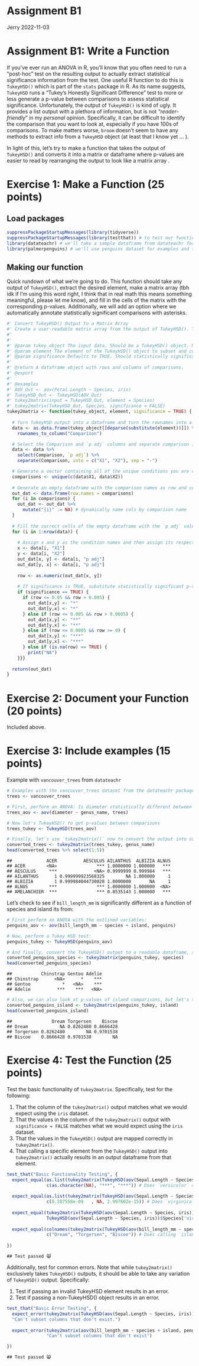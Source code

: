 Assignment B1
================
Jerry
2022-11-03

# Assignment B1: Write a Function

If you’ve ever run an ANOVA in R, you’ll know that you often need to run
a “post-hoc” test on the resulting output to actually extract
statistical significance information from the test. One useful R
function to do this is `TukeyHSD()` which is part of the `stats` package
in R. As its name suggests, `TukeyHSD` runs a “Tukey’s Honestly
Significant Difference” test to more or less generate a p-value between
comparisons to assess statistical significance. Unfortunately, the
output of `TukeyHSD()` is kind of ugly. It provides a list output with a
plethora of information, but is not “*reader-friendly*” in my *personal*
opinion. Specifically, it can be difficult to identify the comparison
that you want to look at, especially if you have 100s of comparisons. To
make matters worse, `broom` doesn’t seem to have any methods to extract
info from a `TukeyHSD` object (at least that I know yet … ).

In light of this, let’s try to make a function that takes the output of
`TukeyHSD()` and converts it into a matrix or dataframe where p-values
are easier to read by rearranging the output to look like a matrix array
.

# Exercise 1: Make a Function (25 points)

## Load packages

``` r
suppressPackageStartupMessages(library(tidyverse))
suppressPackageStartupMessages(library(testthat)) # to test our function
library(datateachr) # we'll take a sample dataframe from datateachr for examples
library(palmerpenguins) # we'll use penguins dataset for examples and testing
```

## Making our function

Quick rundown of what we’re going to do. This function should take any
output of `TukeyHSD()`, extract the desired element, make a matrix array
(tbh idk if I’m using this word right, I think that in real math this
means something meaningful, please let me know), and fill in the cells
of the matrix with the corresponding p-values. Additionally, we will add
an option where we automatically annotate statistically significant
comparisons with asterisks.

``` r
#' Convert TukeyHSD() Output to a Matrix Array
#' Create a user-readable matrix array from the output of TukeyHSD(). Takes the output of TukeyHSD() and converts the output into a matrix array dataframe. 
#' 
#' 
#' @param tukey_object The input data. Should be a TukeyHSD() object. Named tukey_object since input should be a TukeyHSD() object. 
#' @param element The element of the TukeyHSD() object to subset and convert. Does not need to be a string. Named element since this should be the element from the TukeyHSD() object that wants to be extracted.
#' @param significance Defaults to TRUE. Should statistically significant p-values be replaces with asterisks? Named significance since this controls if significant p-values are replaced with asterisks. 
#'
#' @return A dataframe object with rows and columns of comparisons.
#' @export
#'
#' @examples
#' AOV_Out <- aov(Petal.Length ~ Species, iris)
#' TukeyHSD_Out <- TukeyHSD(AOV_Out)
#' tukey2matrix(input = TukeyHSD_Out, element = Species)
#' tukey2matrix(TukeyHSD_Out, Species, significance = FALSE)
tukey2matrix <- function(tukey_object, element, significance = TRUE) {
  
  # Turn TukeyHSD output into a dataframe and turn the rownames into a column 
  data <- as.data.frame(tukey_object[[deparse(substitute(element))]]) %>% 
    rownames_to_column("Comparison")

  # Select the Comparison and `p adj` columns and separate comparison into the two conditions that are being compared
  data <- data %>% 
    select(Comparison, `p adj`) %>% 
    separate(Comparison, into = c("X1", "X2"), sep = "-")

  # Generate a vector containing all of the unique conditions you are comparing
  comparisons <- unique(c(data$X1, data$X2))
  
  # Generate an empty dataframe with the comparison names as row and colnames
  out_dat <- data.frame(row.names = comparisons)
  for (i in comparisons) {
    out_dat <- out_dat %>% 
      mutate("{i}" := NA) # dynamically name cols by comparison name
  }
  
  # Fill the correct cells of the empty dataframe with the `p adj` values using names as indices
  for (i in 1:nrow(data)) {
  
    # Assign x and y as the condition names and then assign its respective value to the empty dataframe
    x <- data[i, "X1"]
    y <- data[i, "X2"]
    out_dat[x, y] <- data[i, "p adj"]
    out_dat[y, x] <- data[i, "p adj"]
    
    row <- as.numeric(out_dat[x, y])
    
    # If significance is TRUE, substitute statistically significant p-values with asterisks
    if (significance == TRUE) {
      if (row <= 0.05 && row > 0.005) {
        out_dat[x,y] <- "*"
        out_dat[y,x] <- "*"
      } else if (row <= 0.005 && row > 0.0005) {
        out_dat[x,y] <- "**"
        out_dat[y,x] <- "**" 
      } else if (row <= 0.0005 && row >= 0) {
        out_dat[x,y] <- "***"
        out_dat[y,x] <- "***" 
      } else if (is.na(row) == TRUE) {
        print("NA")
    }}}
  
  return(out_dat)
}
```

# Exercise 2: Document your Function (20 points)

Included above.

# Exercise 3: Include examples (15 points)

Example with `vancouver_trees` from `datateachr`

``` r
# Examples with the vancouver_trees dataset from the datateachr package
trees <- vancouver_trees

# First, perform an ANOVA: Is diameter statistically different between genera
trees_aov <- aov(diameter ~ genus_name, trees) 

# Now let's TukeyHSD() to get p-values between comparisons
trees_tukey <- TukeyHSD(trees_aov) 

# Finally, let's use `tukey2matrix()` now to convert the output into something readable.
converted_trees <- tukey2matrix(trees_tukey, genus_name) 
head(converted_trees %>% select(1:5))
```

    ##             ACER          AESCULUS AILANTHUS  ALBIZIA ALNUS
    ## ACER        <NA>               *** 1.0000000 1.000000   ***
    ## AESCULUS     ***              <NA> 0.9999999 0.999984   ***
    ## AILANTHUS      1 0.999999923568325        NA 1.000000     1
    ## ALBIZIA        1 0.999984044730028 1.0000000       NA     1
    ## ALNUS        ***               *** 1.0000000 1.000000  <NA>
    ## AMELANCHIER  ***               *** 0.8535143 1.000000   ***

Let’s check to see if `bill_length_mm` is significantly different as a
function of species and island its from:

``` r
# First perform an ANOVA with the outlined variables:
penguins_aov <- aov(bill_length_mm ~ species + island, penguins)

# Now, perform a Tukey HSD test:
penguins_tukey <- TukeyHSD(penguins_aov)

# And finally, convert the TukeyHSD() output to a readable dataframe, specifically let's look at p-values of species first
converted_penguins_species <- tukey2matrix(penguins_tukey, species)
head(converted_penguins_species)
```

    ##           Chinstrap Gentoo Adelie
    ## Chinstrap      <NA>      *    ***
    ## Gentoo            *   <NA>    ***
    ## Adelie          ***    ***   <NA>

``` r
# Also, we can also look at p-values of island comparisons, but let's turn significance off for this one:
converted_penguins_island <- tukey2matrix(penguins_tukey, island)
head(converted_penguins_island)
```

    ##               Dream Torgersen    Biscoe
    ## Dream            NA 0.8262480 0.8666428
    ## Torgersen 0.8262480        NA 0.9701538
    ## Biscoe    0.8666428 0.9701538        NA

# Exercise 4: Test the Function (25 points)

Test the basic functionality of `tukey2matrix`. Specifically, test for
the following:  
1. That the column of the `tukey2matrix()` output matches what we would
expect using the `iris` dataset.  
2. That the values in the column of the `tukey2matrix()` output with
`significance = FALSE` matches what we would expect using the `iris`
dataset.  
3. That the values in the `TukeyHSD()` output are mapped correctly in
`tukey2matrix()`.  
4. That calling a specific element from the `TukeyHSD()` output into
`tukey2matrix()` actually results in an output dataframe from that
element.

``` r
test_that("Basic Functionality Testing", {
  expect_equal(as.list(tukey2matrix(TukeyHSD(aov(Sepal.Length ~ Species, iris)), Species)["versicolor"])[[1]],
               c(as.character(NA), "***", "***")) # Does `versicolor` column match expected  
  
  expect_equal(as.list(tukey2matrix(TukeyHSD(aov(Sepal.Length ~ Species, iris)), Species, significance = FALSE)["virginica"])[[1]],
               c(8.287558e-09   , NA, 2.997602e-15)) # Does `virginica` col match expected values
  
  expect_equal(tukey2matrix(TukeyHSD(aov(Sepal.Length ~ Species, iris)), Species, FALSE)["versicolor", "virginica"],
               TukeyHSD(aov(Sepal.Length ~ Species, iris))$Species['virginica-versicolor', 'p adj']) # Are p-values mapped correctly
  
  expect_equal(colnames(tukey2matrix(TukeyHSD(aov(bill_length_mm ~ species + island, penguins)), island)),
               c("Dream", "Torgersen", "Biscoe")) # Does calling `island` element of TukeyHSD() output actually result in output df of island
  
})
```

    ## Test passed 😸

Additionally, test for common errors. Note that while `tukey2matrix()`
exclusively takes `TukeyHSD()` outputs, it should be able to take any
variation of `TukeyHSD()` output. Specifically:  
1. Test if passing an invalid TukeyHSD element results in an error.  
2. Test if passing a non-TukeyHSD() object results in an error.

``` r
test_that("Basic Error Testing", {
  expect_error(tukey2matrix(TukeyHSD(aov(Sepal.Length ~ Species, iris)), Fake_Col), 
  "Can't subset columns that don't exist.")
  
  expect_error(tukey2matrix(aov(bill_length_mm ~ species + island, penguins)), 
               "Can't subset columns that don't exist")

})
```

    ## Test passed 😸
